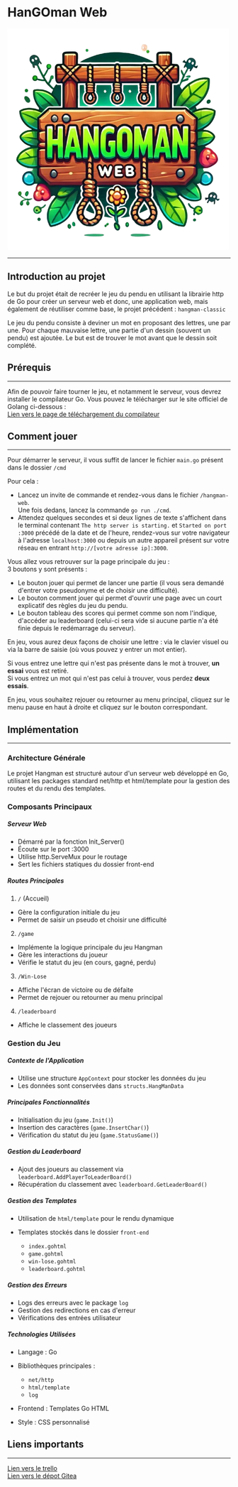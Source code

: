 # HanGOman Web

<img alt="HanGOman Web logo" src="front-end/assets/images/HanGOmanWeb.png">

***

## Introduction au projet

Le but du projet était de recréer le jeu du pendu en utilisant la librairie http de Go pour créer un serveur web et donc, une application web, mais également de réutiliser comme base, le projet précédent : ``hangman-classic``


Le jeu du pendu consiste à deviner un mot en proposant des lettres, une par une. Pour chaque mauvaise lettre, une partie d'un dessin (souvent un pendu) est ajoutée. Le but est de trouver le mot avant que le dessin soit complété.

## Prérequis
***

Afin de pouvoir faire tourner le jeu, et notamment le serveur, vous devrez installer le compilateur Go.
Vous pouvez le télécharger sur le site officiel de Golang ci-dessous : <br> 
<a href = "https://go.dev/dl/">Lien vers le page de téléchargement du compilateur</a>

## Comment jouer 
***

Pour démarrer le serveur, il vous suffit de lancer le fichier ``main.go`` présent dans le dossier ``/cmd`` 

Pour cela : 

* Lancez un invite de commande et rendez-vous dans le fichier ``/hangman-web``. <br> 
Une fois dedans, lancez la commande ``go run ./cmd``.
* Attendez quelques secondes et si deux lignes de texte s'affichent dans le terminal contenant ``The http server is starting.`` et ``Started on port :3000`` précédé de la date et de l'heure, rendez-vous sur votre navigateur à l'adresse ``localhost:3000`` ou depuis un autre appareil présent sur votre réseau en entrant ``http://[votre adresse ip]:3000``.


Vous allez vous retrouver sur la page principale du jeu : <br>
3 boutons y sont présents : 

* Le bouton jouer qui permet de lancer une partie (il vous sera demandé d'entrer votre pseudonyme et de choisir une difficulté).
* Le bouton comment jouer qui permet d'ouvrir une page avec un court explicatif des règles du jeu du pendu.
* Le bouton tableau des scores qui permet comme son nom l'indique, d'accéder au leaderboard (celui-ci sera vide si aucune partie n'a été finie depuis le redémarrage du serveur).

En jeu, vous aurez deux façons de choisir une lettre : via le clavier visuel ou via la barre de saisie (où vous pouvez y entrer un mot entier).

Si vous entrez une lettre qui n'est pas présente dans le mot à trouver, **un essai** vous est retiré.<br>
Si vous entrez un mot qui n'est pas celui à trouver, vous perdez **deux essais**.

En jeu, vous souhaitez rejouer ou retourner au menu principal, cliquez sur le menu pause en haut à droite et cliquez sur le bouton correspondant.

## Implémentation
***

### Architecture Générale
Le projet Hangman est structuré autour d'un serveur web développé en Go, utilisant les packages standard net/http et html/template pour la gestion des routes et du rendu des templates.
### Composants Principaux
##### Serveur Web

* Démarré par la fonction Init_Server()
* Écoute sur le port :3000
* Utilise http.ServeMux pour le routage
* Sert les fichiers statiques du dossier front-end

##### Routes Principales

1. ``/`` (Accueil)

* Gère la configuration initiale du jeu
* Permet de saisir un pseudo et choisir une difficulté


2. ``/game``

* Implémente la logique principale du jeu Hangman
* Gère les interactions du joueur
* Vérifie le statut du jeu (en cours, gagné, perdu)


3. ``/Win-Lose``

* Affiche l'écran de victoire ou de défaite
* Permet de rejouer ou retourner au menu principal


4. ``/leaderboard``

* Affiche le classement des joueurs


### Gestion du Jeu
##### Contexte de l'Application

* Utilise une structure ``AppContext`` pour stocker les données du jeu
* Les données sont conservées dans ``structs.HangManData``

##### Principales Fonctionnalités

* Initialisation du jeu (``game.Init()``)
* Insertion des caractères (``game.InsertChar()``)
* Vérification du statut du jeu (``game.StatusGame()``)

##### Gestion du Leaderboard

* Ajout des joueurs au classement via ``leaderboard.AddPlayerToLeaderBoard()``
* Récupération du classement avec ``leaderboard.GetLeaderBoard()``

##### Gestion des Templates

* Utilisation de ``html/template`` pour le rendu dynamique
* Templates stockés dans le dossier ``front-end``

    * ``index.gohtml``
    * ``game.gohtml``
    * ``win-lose.gohtml``
    * ``leaderboard.gohtml``



##### Gestion des Erreurs

* Logs des erreurs avec le package ``log``
* Gestion des redirections en cas d'erreur
* Vérifications des entrées utilisateur

##### Technologies Utilisées

* Langage : Go
* Bibliothèques principales :

    * ``net/http``
    * ``html/template``
    * ``log``

* Frontend : Templates Go HTML
* Style : CSS personnalisé


## Liens importants
***
<a href="https://trello.com/invite/b/673b3d04a761fd9d24a03b43/ATTI15afb18bf9827887604f516a7185c86785E7B7E0/hangman-web">Lien vers le trello</a> <br>
<a href="https://ytrack.learn.ynov.com/git/cnoah/hangman-web.git">Lien vers le dépot Gitea</a>